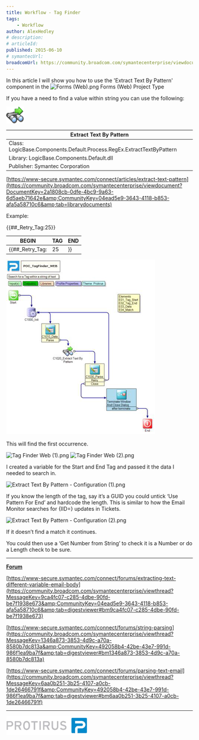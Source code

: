 ```yaml
---
title: Workflow - Tag Finder
tags:
    - Workflow
author: AlexHedley
# description: 
# articleId: 
published: 2015-06-10
# symantecUrl:
broadcomUrl: https://community.broadcom.com/symantecenterprise/viewdocument/workflow-tag-finder?CommunityKey=04ead5e9-3643-4118-b853-afa5a58710c6&tab=librarydocuments
---
```


In this article I will show you how to use the 'Extract Text By Pattern' component in the ![Forms (Web).png](images\Forms%2520%2528Web%2529.png) Forms (Web) Project Type

If you have a need to find a value within string you can use the following:
  
![Extract Text By Pattern.png](images\ExtractTextByPattern.png)

| Extract Text By Pattern |
| --- |
| Class: LogicBase.Components.Default.Process.RegEx.ExtractTextByPattern |
| Library: LogicBase.Components.Default.dll |
| Publisher: Symantec Corporation |

[https://www-secure.symantec.com/connect/articles/extract-text-pattern](https://community.broadcom.com/symantecenterprise/viewdocument?DocumentKey=2a1808cb-0dfe-4bc9-9a63-6d5aeb71642e&amp;CommunityKey=04ead5e9-3643-4118-b853-afa5a58710c6&amp;tab=librarydocuments)

Example:
  
{{##\_Retry\_Tag:25}}

| BEGIN | TAG | END |
| --- | --- | --- |
| {{##\_Retry\_Tag: | 25 | }} |

![Tag Finder Workflow.png](images\TagFinderWorkflow.png)

This will find the first occurrence.

![Tag Finder Web (1).png](images\Tag%2520Finder%2520Web%2520%25281%2529.png) ![Tag Finder Web (2).png](images\Tag%2520Finder%2520Web%2520%25282%2529.png)

I created a variable for the Start and End Tag and passed it the data I needed to search in.

![Extract Text By Pattern - Configuration (1).png](images\Extract%2520Text%2520By%2520Pattern%2520-%2520Configuration%2520%25281%2529.png)

If you know the length of the tag, say it’s a GUID you could untick ‘Use Pattern For End’ and hardcode the length. This is similar to how the Email Monitor searches for {IID=} updates in Tickets.

![Extract Text By Pattern - Configuration (2).png](images\Extract%2520Text%2520By%2520Pattern%2520-%2520Configuration%2520%25282%2529.png)

If it doesn’t find a match it continues.
  
You could then use a ‘Get Number from String’ to check it is a Number or do a Length check to be sure.  

* * *

<u><strong>Forum</strong></u>

[https://www-secure.symantec.com/connect/forums/extracting-text-different-variable-email-body](https://community.broadcom.com/symantecenterprise/viewthread?MessageKey=9ca4fc07-c285-4dbe-90fd-be7f1938e673&amp;CommunityKey=04ead5e9-3643-4118-b853-afa5a58710c6&amp;tab=digestviewer#bm9ca4fc07-c285-4dbe-90fd-be7f1938e673)
  
[https://www-secure.symantec.com/connect/forums/string-parsing](https://community.broadcom.com/symantecenterprise/viewthread?MessageKey=1346a873-3853-4d9c-a70a-8580b7dc813a&amp;CommunityKey=492058b4-42be-43e7-991d-986f1ea9ba7f&amp;tab=digestviewer#bm1346a873-3853-4d9c-a70a-8580b7dc813a)
  
[https://www-secure.symantec.com/connect/forums/parsing-text-email](https://community.broadcom.com/symantecenterprise/viewthread?MessageKey=6aa0b251-3b25-4107-a0cb-1de26466791f&amp;CommunityKey=492058b4-42be-43e7-991d-986f1ea9ba7f&amp;tab=digestviewer#bm6aa0b251-3b25-4107-a0cb-1de26466791f)

* * *

[![Protirus](images\Protirus.png)](http://www.protirus.com/)
